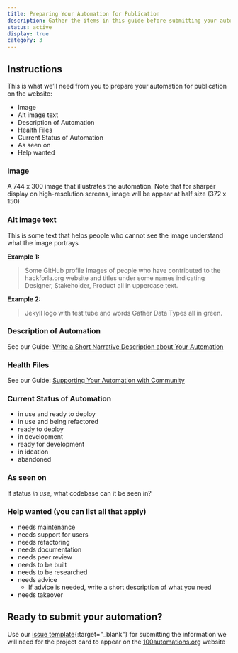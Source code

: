 ```yaml
---
title: Preparing Your Automation for Publication
description: Gather the items in this guide before submitting your automation for publication.
status: active
display: true
category: 3
---
```



## Instructions
This is what we’ll need from you to prepare your automation for publication on the website: 

- Image
- Alt image text
- Description of Automation
- Health Files
- Current Status of Automation
- As seen on
- Help wanted


### Image
A 744 x 300 image that illustrates the automation. Note that for sharper display on high-resolution screens, image will be appear at half size (372 x 150)


### Alt image text
This is some text that helps people who cannot see the image understand what the image portrays

**Example 1:**
> Some GitHub profile Images of people who have contributed to the hackforla.org website and titles under some names indicating Designer, Stakeholder, Product all in uppercase text.

**Example 2:**

>Jekyll logo with test tube and words Gather Data Types all in green.



### Description of Automation
See our Guide: [Write a Short Narrative Description about Your Automation](/Website/guides/writing-short-descriptions-for-automations.html)


### Health Files
See our Guide: [Supporting Your Automation with Community](/Website/guides/community-support-for-automations.html)


### Current Status of Automation
-  in use and ready to deploy
-  in use and being refactored
-  ready to deploy
-  in development
-  ready for development
-  in ideation
-  abandoned


### As seen on
If status _in use_, what codebase can it be seen in?


### Help wanted (you can list all that apply)
- needs maintenance
- needs support for users
- needs refactoring
- needs documentation
- needs peer review
- needs to be built
- needs to be researched
- needs advice
  - If advice is needed, write a short description of what you need
- needs takeover


## Ready to submit your automation?
Use our [issue template](https://github.com/100Automations/Website/issues/new?assignees=&labels=documentation%2C+good+first+issue&template=create-automation-card-for--automation-name-.md&title=Create+automation+card+for+%5Bautomation+name%5D){:target="_blank"} for submitting the information we will need for the project card to appear on the [100automations.org](https://100automations.org) website

